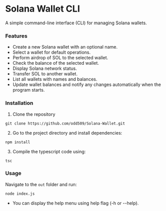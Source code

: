 # Solana Wallet CLI
A simple command-line interface (CLI) for managing Solana wallets.

### Features

- Create a new Solana wallet with an optional name.
- Select a wallet for default operations.
- Perform airdrop of SOL to the selected wallet.
- Check the balance of the selected wallet.
- Display Solana network status.
- Transfer SOL to another wallet.
- List all wallets with names and balances.
- Update wallet balances and notify any changes automatically when the program starts.

### Installation
1) Clone the repository
```
git clone https://github.com/odd509/Solana-Wallet.git
```

2) Go to the project directory and install dependencies:
```
npm install
```

3) Compile the typescript code using:  
```
tsc
```

### Usage
Navigate to the `out` folder and run:
```
node index.js
```
- You can display the help menu using help flag (-h or --help).
